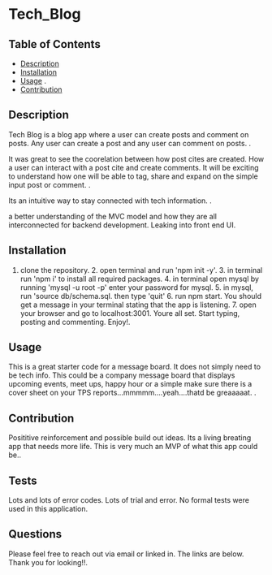 # Tech_Blog 
  

  ## Table of Contents

  * [Description](#description)
  * [Installation](#installation)
  * [Usage](#usage)
  .
  * [Contribution](#contribution)
  
  ## Description 

  Tech Blog is a blog app where a user can create posts and comment on posts. Any user can create a post and any user can comment on posts. .

  It was great to see the coorelation between how post cites are created. How a user can interact with a post cite and create comments. It will be exciting to understand how one will be able to tag, share and expand on the simple input post or comment. .

  Its an intuitive way to stay connected with tech information. .

  a better understanding of the MVC model and how they are all interconnected for backend development. Leaking into front end UI.

 

  ## Installation
  1. clone the repository. 2. open terminal and run 'npm init -y'. 3. in terminal run 'npm i' to install all required packages. 4. in terminal open mysql by running 'mysql -u root -p' enter your password for mysql. 5. in mysql, run 'source db/schema.sql. then type 'quit' 6. run npm start. You should get a message in your terminal stating that the app is listening. 7. open your browser and go to localhost:3001.  Youre all set. Start typing, posting and commenting. Enjoy!.

  ## Usage

  This is a great starter code for a message board. It does not simply need to be tech info. This could be a company message board that displays upcoming events, meet ups, happy hour or a simple make sure there is a cover sheet on your TPS reports...mmmmm....yeah....thatd be greaaaaat. .

  ## Contribution

  Posititive reinforcement and possible build out ideas. Its a living breating app that needs more life. This is very much an MVP of what this app could be..

  ## Tests

  Lots and lots of error codes. Lots of trial and error. No formal tests were used in this application.

  ## Questions

  Please feel free to reach out via email or linked in. The links are below. Thank you for looking!!.

  